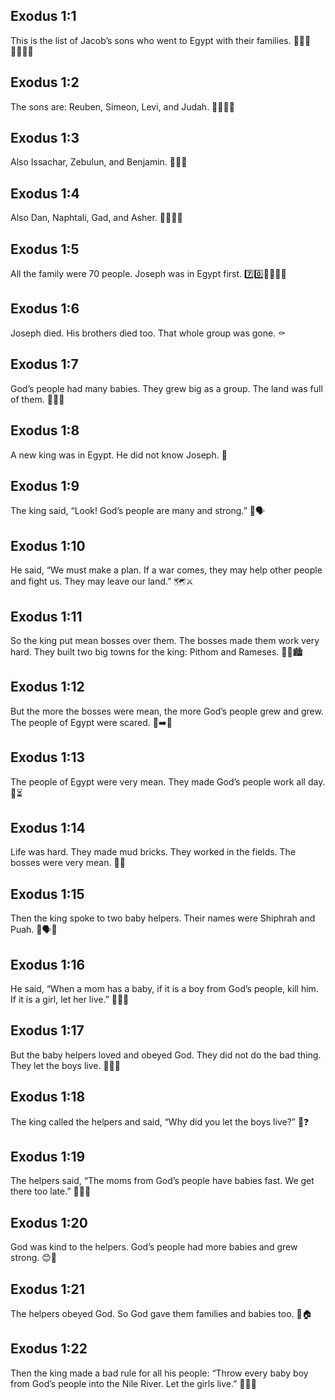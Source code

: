 ## Exodus 1:1
This is the list of Jacob’s sons who went to Egypt with their families. 📝🚶‍♂️👨‍👩‍👧‍👦
## Exodus 1:2
The sons are: Reuben, Simeon, Levi, and Judah. 🧒🧒🧒🧒
## Exodus 1:3
Also Issachar, Zebulun, and Benjamin. 🧒🧒🧒
## Exodus 1:4
Also Dan, Naphtali, Gad, and Asher. 🧒🧒🧒🧒
## Exodus 1:5
All the family were 70 people. Joseph was in Egypt first. 7️⃣0️⃣👨‍👩‍👧‍👦
## Exodus 1:6
Joseph died. His brothers died too. That whole group was gone. ⚰️
## Exodus 1:7
God’s people had many babies. They grew big as a group. The land was full of them. 👶👶🌱
## Exodus 1:8
A new king was in Egypt. He did not know Joseph. 👑
## Exodus 1:9
The king said, “Look! God’s people are many and strong.” 👑🗣️
## Exodus 1:10
He said, “We must make a plan. If a war comes, they may help other people and fight us. They may leave our land.” 🗺️⚔️
## Exodus 1:11
So the king put mean bosses over them. The bosses made them work very hard. They built two big towns for the king: Pithom and Rameses. 🧱🔨🏙️
## Exodus 1:12
But the more the bosses were mean, the more God’s people grew and grew. The people of Egypt were scared. 🌱➡️🌳
## Exodus 1:13
The people of Egypt were very mean. They made God’s people work all day. 👊⏳
## Exodus 1:14
Life was hard. They made mud bricks. They worked in the fields. The bosses were very mean. 🧱🌾
## Exodus 1:15
Then the king spoke to two baby helpers. Their names were Shiphrah and Puah. 👑🗣️👶
## Exodus 1:16
He said, “When a mom has a baby, if it is a boy from God’s people, kill him. If it is a girl, let her live.” 👶🚫😢
## Exodus 1:17
But the baby helpers loved and obeyed God. They did not do the bad thing. They let the boys live. 🙏👶✅
## Exodus 1:18
The king called the helpers and said, “Why did you let the boys live?” 👑❓
## Exodus 1:19
The helpers said, “The moms from God’s people have babies fast. We get there too late.” 🏃‍♀️👶
## Exodus 1:20
God was kind to the helpers. God’s people had more babies and grew strong. 😊💪
## Exodus 1:21
The helpers obeyed God. So God gave them families and babies too. 👶🏠
## Exodus 1:22
Then the king made a bad rule for all his people: “Throw every baby boy from God’s people into the Nile River. Let the girls live.” 🌊👶🚫
